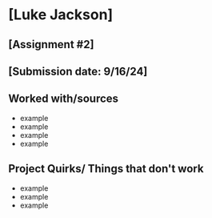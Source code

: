 # [Luke Jackson]
## [Assignment #2]
## [Submission date: 9/16/24]
## Worked with/sources 
* example
* example
* example
* example
## Project Quirks/ Things that don't work
* example
* example
* example
